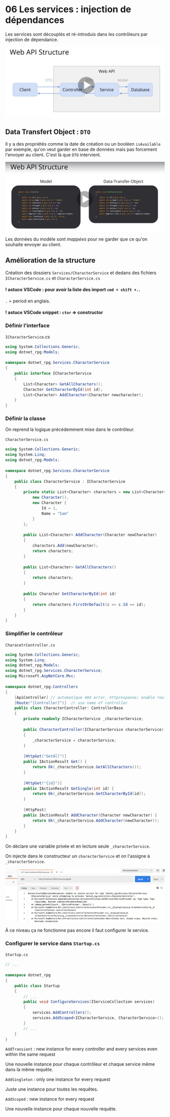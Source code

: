# 06 Les services : injection de dépendances

Les services sont découplés et ré-introduis dans les contrôleurs par injection de dépendance.

<img src="assets/Screenshot 2020-07-09 at 14.43.01.png" alt="Screenshot 2020-07-09 at 14.43.01" style="zoom:50%;" />

## Data Transfert Object : `DTO`

Il y a des propriétés comme la date de création ou un booléen `isAvailable` par exemple, qu'on veut garder en base de données mais pas forcement l'envoyer au client. C'est là que `DTO` intervient.

<img src="assets/Screenshot 2020-07-09 at 14.47.47.png" alt="Screenshot 2020-07-09 at 14.47.47" style="zoom:50%;" />

Les données du modèle sont *mappées* pour ne garder que ce qu'on souhaite envoyer au client.

## Amélioration de la structure

Création des dossiers `Services/CharacterService` et dedans des fichiers `ICharacterService.cs` et `CharacterService.cs`

#### ! astuce **VSCode** : pour avoir la liste des import `cmd + shift +.`.

`.` = period en anglais.

#### ! astuce VSCode snippet : `ctor` => constructor

### Définir l'interface

`ICharacterService`.cs

```cs
using System.Collections.Generic;
using dotnet_rpg.Models;

namespace dotnet_rpg.Services.CharacterService
{
    public interface ICharacterService
    {
        List<Character> GetAllCharacters();
        Character GetCharacterById(int id);
        List<Character> AddCharacter(Character newcharacter);
    }
}
```

### Définir la classe

On reprend la logique précédemment mise dans le contrôleur.

`CharacterService.cs`

```cs
using System.Collections.Generic;
using System.Linq;
using dotnet_rpg.Models;

namespace dotnet_rpg.Services.CharacterService
{
    public class CharacterService : ICharacterService
    {
        private static List<Character> characters = new List<Character> {
            new Character(),
            new Character {
                Id = 1,
                Name = "Sam"
            }
        };
        
        public List<Character> AddCharacter(Character newCharacter)
        {
            characters.Add(newCharacter);
            return characters;
        }

        public List<Character> GetAllCharacters()
        {
            return characters;
        }

        public Character GetCharacterById(int id)
        {
            return characters.FirstOrDefault(c => c.Id == id);
        }
    }
}
```

### Simplifier le contrôleur

`CharacetrController.cs`

```cs
using System.Collections.Generic;
using System.Linq;
using dotnet_rpg.Models;
using dotnet_rpg.Services.CharacterService;
using Microsoft.AspNetCore.Mvc;

namespace dotnet_rpg.Controllers
{
    [ApiController] // automatique 404 error, httpresponse; enable routing
    [Route("[Controller]")]  // use name of controller  
    public class CharacterController: ControllerBase
    {
        private readonly ICharacterService _characterService;

        public CharacterController(ICharacterService characterService)
        {
            _characterService = characterService;
        }

        [HttpGet("GetAll")]
        public IActionResult Get() {
            return Ok(_characterService.GetAllCharacters());  
        }

        [HttpGet("{id}")]
        public IActionResult GetSingle(int id) {
            return Ok(_characterService.GetCharacterById(id));
        }

        [HttpPost]
        public IActionResult AddCharacter(Character newCharacter) {
            return Ok(_characterService.AddCharacter(newCharacter));
        }
    }
}
```

On déclare une variable privée et en lecture seule `_characterService`.

On injecte dans le constructeur un `characterService` et on l'assigne à `_characterService`.

<img src="assets/Screenshot 2020-10-14 at 16.44.50.png" alt="Screenshot 2020-10-14 at 16.44.50" style="zoom:50%;" />

À ce niveau ça ne fonctionne pas encore il faut configurer le service.

### Configurer le service dans `Startup.cs`

`Startup.cs`

```cs
// ...

namespace dotnet_rpg
{
    public class Startup
    {
        // ...
        public void ConfigureServices(IServiceCollection services)
        {
            services.AddControllers();
            services.AddScoped<ICharacterService, CharacterService>();
        }
        // ...
    }
}
```

`AddTransient` : new instance for every controller and every services even within the same request

Une nouvelle instance pour chaque contrôleur et chaque service même dans la même requête.

`AddSingleton` : only one instance for every request

Juste une instance pour toutes les requêtes.

 `AddScoped` : new instance for every request

Une nouvelle instance pour chaque nouvelle requête.